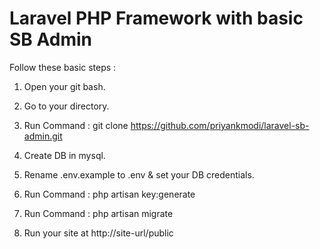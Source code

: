 # Laravel PHP Framework with basic SB Admin

Follow these basic steps :

1) Open your git bash.

2) Go to your directory.

3) Run Command : git clone https://github.com/priyankmodi/laravel-sb-admin.git

4) Create DB in mysql.

4) Rename .env.example to .env & set your DB credentials.

5) Run Command : php artisan key:generate

6) Run Command : php artisan migrate

7) Run your site at http://site-url/public
